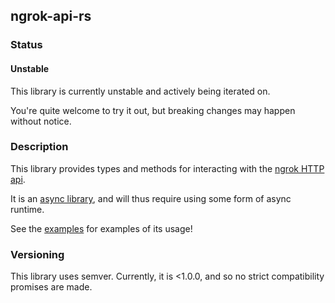 ## ngrok-api-rs

### Status

#### Unstable

This library is currently unstable and actively being iterated on.

You're quite welcome to try it out, but breaking changes may happen without
notice.

### Description

This library provides types and methods for interacting with the [ngrok HTTP api](https://ngrok.com/docs/api).

It is an [async library](https://rust-lang.github.io/async-book/), and will
thus require using some form of async runtime.

See the [examples](./examples) for examples of its usage!

### Versioning

This library uses semver. Currently, it is <1.0.0, and so no strict
compatibility promises are made.
